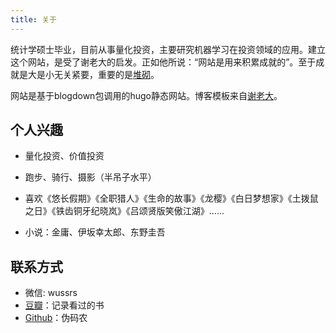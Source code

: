 ```yaml
---
title: 关于
---
```


统计学硕士毕业，目前从事量化投资，主要研究机器学习在投资领域的应用。建立这个网站，是受了谢老大的启发。正如他所说：“网站是用来积累成就的”。至于成就是大是小无关紧要，重要的是[堆砌](https://yihui.name/cn/2019/07/inner-peace/)。

网站是基于blogdown包调用的hugo静态网站。博客模板来自[谢老大](https://xmin.yihui.name/)。

## 个人兴趣

* 量化投资、价值投资

* 跑步、骑行、摄影（半吊子水平）

* 喜欢《悠长假期》《全职猎人》《生命的故事》《龙樱》《白日梦想家》《土拨鼠之日》《铁齿铜牙纪晓岚》《吕颂贤版笑傲江湖》......

* 小说：金庸、伊坂幸太郎、东野圭吾

## 联系方式

* 微信: wussrs
* [豆瓣](https://www.douban.com/people/121747689/)：记录看过的书
* [Github](https://github.com/wuxiaoda)：伪码农
